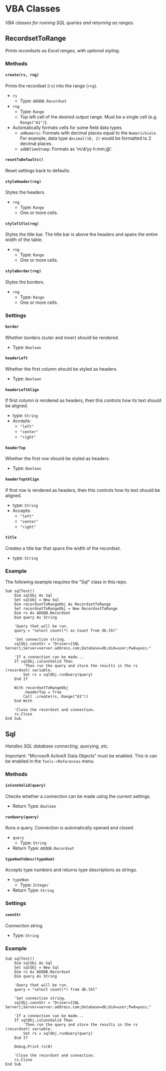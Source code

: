# VBA Classes

*VBA classes for running SQL queries and returning as ranges.*

## RecordsetToRange

*Prints recordsets as Excel ranges, with optional styling.*

### Methods

#### `create(rs, rng)`
Prints the recordset (`rs`) into the range (`rng`).
* `rs`
  * Type: `ADODB.Recordset`
* `rng`
  * Type: `Range`
  * Top left cell of the desired output range. Must be a single cell (e.g. `Range("A1")`).
* Automatically formats cells for some field data types.
  * `adNumeric`: Formats with decimal places equal to the `NumericScale`. For example, data type `decimal(10, 2)` would be formatted to 2 decimal places.
  * `adDBTimeStamp`: Formats as 'm/d/yy h:mm;@'.

#### `resetToDefaults()`
Reset settings back to defaults.

#### `styleHeader(rng)`
Styles the headers.
* `rng`
  * Type: `Range`
  * One or more cells.

#### `styleTitle(rng)`
Styles the title bar. The title bar is above the headers and spans the entire width of the table.
* `rng`
  * Type: `Range`
  * One or more cells.

#### `styleBorder(rng)`
Styles the borders.
* `rng`
  * Type: `Range`
  * One or more cells.

### Settings

#### `border`
Whether borders (outer and inner) should be rendered.
* Type: `Boolean`

#### `headerLeft`
Whether the first column should be styled as headers.
* Type: `Boolean`

#### `headerLeftAlign`
If first column is rendered as headers, then this controls how its text should be aligned.
* type: `String`
* Accepts:
  * `"left"`
  * `"center"`
  * `"right"`

#### `headerTop`
Whether the first row should be styled as headers.
* Type: `Boolean`

#### `headerToptAlign`
If first row is rendered as headers, then this controls how its text should be aligned.
* type: `String`
* Accepts:
  * `"left"`
  * `"center"`
  * `"right"`

#### `title`
Creates a title bar that spans the width of the recordset.
* type: `String`

### Example
The following example requires the "Sql" class in this repo.
```vba
Sub sqlTest()
    Dim sqlObj As Sql
    Set sqlObj = New Sql
    Dim recordsetToRangeObj As RecordsetToRange
    Set recordsetToRangeObj = New RecordsetToRange
    Dim rs As ADODB.Recordset
    Dim query As String

    'Query that will be run.
    query = "select count(*) as Count from db.tbl"

    'Set connection string.
    sqlObj.connStr = "Driver={SQL Server};Server=server.address.com;Database=db;Uid=user;Pwd=pass;"

    'If a connection can be made...
    If sqlObj.isConnValid Then
        'Then run the query and store the results in the rs (recordset) variable.
        Set rs = sqlObj.runQuery(query)
    End If
    
    With recordsetToRangeObj
        .headerTop = True
        Call .create(rs, Range("A1"))
    End With
    
    'Close the recordset and connection.
    rs.Close
End Sub
```


## Sql
*Handles SQL database connecting, querying, etc.*

Important: "Microsoft ActiveX Data Objects" must be enabled. This is can be enabled in the `Tools->References` menu.

### Methods

#### `isConnValid(query)`
Checks whether a connection can be made using the current settings.
* Return Type: `Boolean`

#### `runQuery(query)`
Runs a query. Connection is automatically opened and closed.
* `query`
  * Type: `String`
* Return Type: `ADODB.Recordset`

#### `typeNumToDesc(typeNum)`
Accepts type numbers and returns type descriptions as strings.
* `typeNum`
  * Type: `Integer`
* Return Type: `String`

### Settings

#### `connStr`
Connection string. 
* Type: `String`

### Example
```vba
Sub sqlTest()
    Dim sqlObj As Sql
    Set sqlObj = New Sql
    Dim rs As ADODB.Recordset
    Dim query As String

    'Query that will be run.
    query = "select count(*) from db.tbl"

    'Set connection string.
    sqlObj.connStr = "Driver={SQL Server};Server=server.address.com;Database=db;Uid=user;Pwd=pass;"

    'If a connection can be made...
    If sqlObj.isConnValid Then
        'Then run the query and store the results in the rs (recordset) variable.
        Set rs = sqlObj.runQuery(query)
    End If
    
    Debug.Print rs(0)
    
    'Close the recordset and connection.
    rs.Close
End Sub
```
